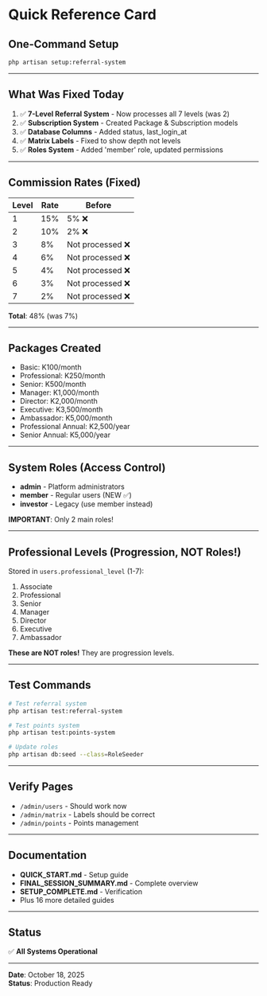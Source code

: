# Quick Reference Card

## One-Command Setup

```bash
php artisan setup:referral-system
```

---

## What Was Fixed Today

1. ✅ **7-Level Referral System** - Now processes all 7 levels (was 2)
2. ✅ **Subscription System** - Created Package & Subscription models
3. ✅ **Database Columns** - Added status, last_login_at
4. ✅ **Matrix Labels** - Fixed to show depth not levels
5. ✅ **Roles System** - Added 'member' role, updated permissions

---

## Commission Rates (Fixed)

| Level | Rate | Before |
|-------|------|--------|
| 1 | 15% | 5% ❌ |
| 2 | 10% | 2% ❌ |
| 3 | 8% | Not processed ❌ |
| 4 | 6% | Not processed ❌ |
| 5 | 4% | Not processed ❌ |
| 6 | 3% | Not processed ❌ |
| 7 | 2% | Not processed ❌ |

**Total**: 48% (was 7%)

---

## Packages Created

- Basic: K100/month
- Professional: K250/month
- Senior: K500/month
- Manager: K1,000/month
- Director: K2,000/month
- Executive: K3,500/month
- Ambassador: K5,000/month
- Professional Annual: K2,500/year
- Senior Annual: K5,000/year

---

## System Roles (Access Control)

- **admin** - Platform administrators
- **member** - Regular users (NEW ✅)
- **investor** - Legacy (use member instead)

**IMPORTANT**: Only 2 main roles!

---

## Professional Levels (Progression, NOT Roles!)

Stored in `users.professional_level` (1-7):

1. Associate
2. Professional
3. Senior
4. Manager
5. Director
6. Executive
7. Ambassador

**These are NOT roles!** They are progression levels.

---

## Test Commands

```bash
# Test referral system
php artisan test:referral-system

# Test points system
php artisan test:points-system

# Update roles
php artisan db:seed --class=RoleSeeder
```

---

## Verify Pages

- `/admin/users` - Should work now
- `/admin/matrix` - Labels should be correct
- `/admin/points` - Points management

---

## Documentation

- **QUICK_START.md** - Setup guide
- **FINAL_SESSION_SUMMARY.md** - Complete overview
- **SETUP_COMPLETE.md** - Verification
- Plus 16 more detailed guides

---

## Status

✅ **All Systems Operational**

---

**Date**: October 18, 2025  
**Status**: Production Ready
